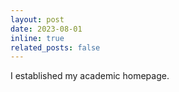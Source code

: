 ```yaml
---
layout: post
date: 2023-08-01
inline: true
related_posts: false
---
```


I established my academic homepage.
